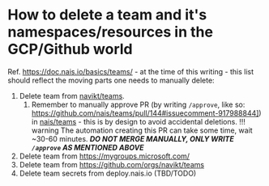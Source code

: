 # How to delete a team and it's namespaces/resources in the GCP/Github world

Ref. https://doc.nais.io/basics/teams/ - at the time of this writing - this list should reflect the moving parts one needs to manually delete:

1. Delete team from [navikt/teams](https://github.com/navikt/teams/blob/master/teams.yml).
	1. Remember to manually approve PR (by writing `/approve`, like so: https://github.com/nais/teams/pull/144#issuecomment-917988844]) in [nais/teams](https://github.com/nais/teams) - this is by design to avoid accidental deletions.
	!!! warning
		The automation creating this PR can take some time, wait ~30-60 minutes.
		_**DO NOT MERGE MANUALLY, ONLY WRITE `/approve` AS MENTIONED ABOVE**_
1. Delete team from https://mygroups.microsoft.com/
1. Delete team from https://github.com/orgs/navikt/teams
1. Delete team secrets from deploy.nais.io (TBD/TODO)
